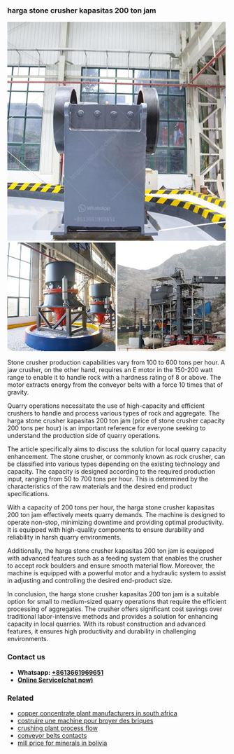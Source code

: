 <h3>harga stone crusher kapasitas 200 ton jam</h3><img src='1708499621.jpg' alt=''><p>Stone crusher production capabilities vary from 100 to 600 tons per hour. A jaw crusher, on the other hand, requires an E motor in the 150-200 watt range to enable it to handle rock with a hardness rating of 8 or above. The motor extracts energy from the conveyor belts with a force 10 times that of gravity.</p><p>Quarry operations necessitate the use of high-capacity and efficient crushers to handle and process various types of rock and aggregate. The harga stone crusher kapasitas 200 ton jam (price of stone crusher capacity 200 tons per hour) is an important reference for everyone seeking to understand the production side of quarry operations.</p><p>The article specifically aims to discuss the solution for local quarry capacity enhancement. The stone crusher, or commonly known as rock crusher, can be classified into various types depending on the existing technology and capacity. The capacity is designed according to the required production input, ranging from 50 to 700 tons per hour. This is determined by the characteristics of the raw materials and the desired end product specifications.</p><p>With a capacity of 200 tons per hour, the harga stone crusher kapasitas 200 ton jam effectively meets quarry demands. The machine is designed to operate non-stop, minimizing downtime and providing optimal productivity. It is equipped with high-quality components to ensure durability and reliability in harsh quarry environments.</p><p>Additionally, the harga stone crusher kapasitas 200 ton jam is equipped with advanced features such as a feeding system that enables the crusher to accept rock boulders and ensure smooth material flow. Moreover, the machine is equipped with a powerful motor and a hydraulic system to assist in adjusting and controlling the desired end-product size.</p><p>In conclusion, the harga stone crusher kapasitas 200 ton jam is a suitable option for small to medium-sized quarry operations that require the efficient processing of aggregates. The crusher offers significant cost savings over traditional labor-intensive methods and provides a solution for enhancing capacity in local quarries. With its robust construction and advanced features, it ensures high productivity and durability in challenging environments.</p><h3>Contact us</h3><ul><li><strong>Whatsapp:&nbsp;<a href="https://wa.me/8613661969651">+8613661969651</a></strong></li><li><a href="https://swt.shibang-china.com/?git&amp;zhl&amp;harga stone crusher kapasitas 200 ton jam"><strong>Online Service(chat now)</strong></a></li></ul><h3>Related</h3><ul><li><a href='copper concentrate plant manufacturers in south africa.md'>copper concentrate plant manufacturers in south africa</a></li><li><a href='costruire une machine pour broyer des briques.md'>costruire une machine pour broyer des briques</a></li><li><a href='crushing plant process flow.md'>crushing plant process flow</a></li><li><a href='conveyor belts contacts.md'>conveyor belts contacts</a></li><li><a href='mill price for minerals in bolivia.md'>mill price for minerals in bolivia</a></li></ul>